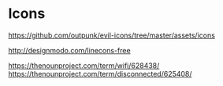 # Icons

https://github.com/outpunk/evil-icons/tree/master/assets/icons

http://designmodo.com/linecons-free

https://thenounproject.com/term/wifi/628438/
https://thenounproject.com/term/disconnected/625408/
